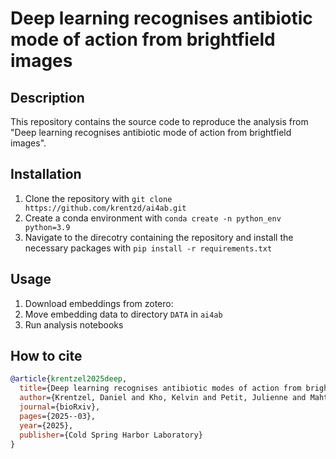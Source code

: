 # Deep learning recognises antibiotic mode of action from brightfield images

## Description 
This repository contains the source code to reproduce the analysis from "Deep learning recognises antibiotic mode of action from brightfield images".

## Installation
1) Clone the repository with `git clone https://github.com/krentzd/ai4ab.git`
2) Create a conda environment with `conda create -n python_env python=3.9`
3) Navigate to the direcotry containing the repository and install the necessary packages with `pip install -r requirements.txt`
   
## Usage 
1) Download embeddings from zotero:
2) Move embedding data to directory `DATA` in `ai4ab`
3) Run analysis notebooks


## How to cite
```bibtex
@article{krentzel2025deep,
  title={Deep learning recognises antibiotic modes of action from brightfield images},
  author={Krentzel, Daniel and Kho, Kelvin and Petit, Julienne and Mahtal, Nassim and Chiaravalli, Jeanne and Shorte, Spencer L and Wehenkel, Anne Marie and Boneca, Ivo G and Zimmer, Christophe},
  journal={bioRxiv},
  pages={2025--03},
  year={2025},
  publisher={Cold Spring Harbor Laboratory}
}
```
